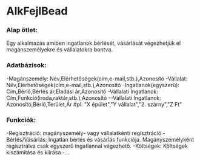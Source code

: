 # AlkFejlBead

### Alap ötlet:

Egy alkalmazás amiben ingatlanok bérlését, vásárlását végezhetjük el magánszemélyekre és vállalatokra bontva.

### Adatbázisok:

-Magánszemély: Név,Elérhetőségek(cím,e-mail,stb.),Azonosító
-Vállalat: Név,Elérhetőségek(cím,e-mail,stb.),Azonosító
-Ingatlanok(egyszerű): Cím,Bérlő,Bérlés ár,Eladási ár,Azonosító
-Vállalati Ingatlanok: Cím,Funkcíó(iroda,raktár,stb.),Azonosító
--Vállalati Ingatlanok: Azonosító,Bérlő,Terület,Ár #pl: "X épület","Y vállalat","2. szárny","Z Ft"

### Funkciók:

-Regisztráció: magányszemély- vagy vállalatkénti regisztráció
-Bérlés/Vásárlás: Ingatlan bérlés és vásárlás funkciója. Magányszemélyként regisztrálva csak egyszerű ingatlannal végezhető.
-Költségek: Költségek kiszámítása és kiírása
-...
